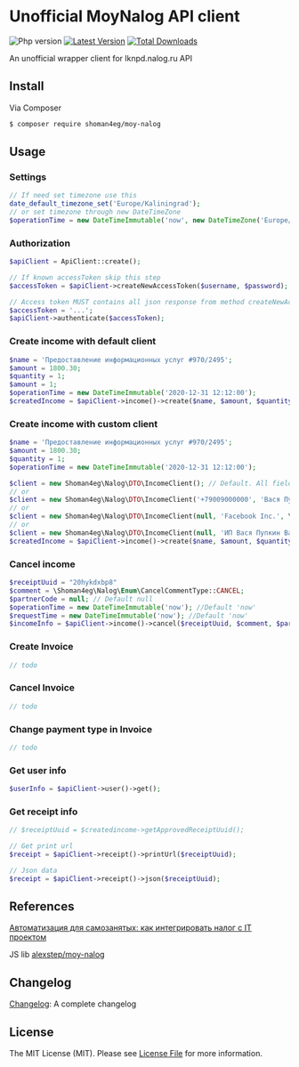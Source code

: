 # Unofficial MoyNalog API client

![Php version](https://img.shields.io/packagist/php-v/shoman4eg/moy-nalog?style=flat-square)
[![Latest Version](https://img.shields.io/github/release/shoman4eg/moy-nalog.svg?style=flat-square)](https://github.com/shoman4eg/moy-nalog/releases)
[![Total Downloads](https://img.shields.io/packagist/dt/shoman4eg/moy-nalog.svg?style=flat-square)](https://packagist.org/packages/shoman4eg/moy-nalog)

An unofficial wrapper client for lknpd.nalog.ru API

## Install

Via Composer

```bash
$ composer require shoman4eg/moy-nalog
```

## Usage

### Settings
```php
// If need set timezone use this
date_default_timezone_set('Europe/Kaliningrad');
// or set timezone through new DateTimeZone
$operationTime = new DateTimeImmutable('now', new DateTimeZone('Europe/Kaliningrad'))
```
### Authorization
```php
$apiClient = ApiClient::create();

// If known accessToken skip this step
$accessToken = $apiClient->createNewAccessToken($username, $password);

// Access token MUST contains all json response from method createNewAccessToken()
$accessToken = '...';
$apiClient->authenticate($accessToken);
```

### Create income with default client
```php
$name = 'Предоставление информационных услуг #970/2495';
$amount = 1800.30;
$quantity = 1;
$amount = 1;
$operationTime = new DateTimeImmutable('2020-12-31 12:12:00');
$createdIncome = $apiClient->income()->create($name, $amount, $quantity, $operationTime);
```

### Create income with custom client
```php
$name = 'Предоставление информационных услуг #970/2495';
$amount = 1800.30;
$quantity = 1;
$operationTime = new DateTimeImmutable('2020-12-31 12:12:00');

$client = new Shoman4eg\Nalog\DTO\IncomeClient(); // Default. All fields are empty IncomeType is FROM_INDIVIDUAL
// or
$client = new Shoman4eg\Nalog\DTO\IncomeClient('+79009000000', 'Вася Пупкин', \Shoman4eg\Nalog\Enum\IncomeType::INDIVIDUAL, '390000000000');
// or
$client = new Shoman4eg\Nalog\DTO\IncomeClient(null, 'Facebook Inc.', \Shoman4eg\Nalog\Enum\IncomeType::FOREIGN_AGENCY, '390000000000');
// or
$client = new Shoman4eg\Nalog\DTO\IncomeClient(null, 'ИП Вася Пупкин Валерьевич', \Shoman4eg\Nalog\Enum\IncomeType::LEGAL_ENTITY, '7700000000');
$createdIncome = $apiClient->income()->create($name, $amount, $quantity, $operationTime, $client);
```

### Cancel income
```php
$receiptUuid = "20hykdxbp8"
$comment = \Shoman4eg\Nalog\Enum\CancelCommentType::CANCEL;
$partnerCode = null; // Default null
$operationTime = new DateTimeImmutable('now'); //Default 'now'
$requestTime = new DateTimeImmutable('now'); //Default 'now'
$incomeInfo = $apiClient->income()->cancel($receiptUuid, $comment, $partnerCode, $operationTime, $requestTime);
```

### Create Invoice
```php
// todo
```

### Cancel Invoice
```php
// todo
```

### Change payment type in Invoice
```php
// todo
```

### Get user info
```php
$userInfo = $apiClient->user()->get();
```

### Get receipt info
```php
// $receiptUuid = $createdincome->getApprovedReceiptUuid();

// Get print url
$receipt = $apiClient->receipt()->printUrl($receiptUuid);

// Json data
$receipt = $apiClient->receipt()->json($receiptUuid);
```

## References
[Автоматизация для самозанятых: как интегрировать налог с IT проектом](https://habr.com/ru/post/436656/)

JS lib [alexstep/moy-nalog](https://github.com/alexstep/moy-nalog)

## Changelog
[Changelog](CHANGELOG.md): A complete changelog

## License
The MIT License (MIT). Please see [License File](LICENSE) for more information.
